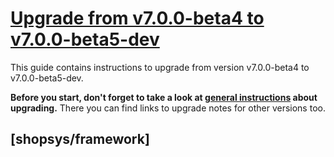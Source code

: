 # [Upgrade from v7.0.0-beta4 to v7.0.0-beta5-dev](https://github.com/shopsys/shopsys/compare/v7.0.0-beta4...7.0)

This guide contains instructions to upgrade from version v7.0.0-beta4 to v7.0.0-beta5-dev.

**Before you start, don't forget to take a look at [general instructions](/UPGRADE.md) about upgrading.**
There you can find links to upgrade notes for other versions too.

## [shopsys/framework]
